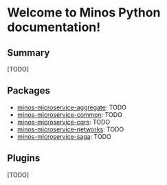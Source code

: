 # Welcome to Minos Python documentation!

## Summary

[TODO]

## Packages

* [minos-microservice-aggregate](packages/minos-microservice-aggregate/index.html): TODO
* [minos-microservice-common](packages/minos-microservice-common/index.html): TODO
* [minos-microservice-cqrs](packages/minos-microservice-cqrs/index.html): TODO
* [minos-microservice-networks](packages/minos-microservice-networks/index.html): TODO
* [minos-microservice-saga](packages/minos-microservice-saga/index.html): TODO

## Plugins

[TODO]